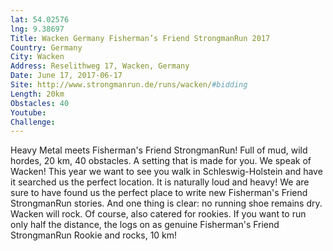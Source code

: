 ```yaml
---
lat: 54.02576
lng: 9.38697
Title: Wacken Germany Fisherman’s Friend StrongmanRun 2017
Country: Germany
City: Wacken
Address: Reselithweg 17, Wacken, Germany
Date: June 17, 2017-06-17
Site: http://www.strongmanrun.de/runs/wacken/#bidding
Length: 20km
Obstacles: 40
Youtube:
Challenge:
---
```


Heavy Metal meets Fisherman's Friend StrongmanRun! Full of mud, wild hordes, 20 km, 40 obstacles. A setting that is made for you. We speak of Wacken! This year we want to see you walk in Schleswig-Holstein and have it searched us the perfect location. It is naturally loud and heavy!
We are sure to have found us the perfect place to write new Fisherman's Friend StrongmanRun stories. And one thing is clear: no running shoe remains dry. Wacken will rock. Of course, also catered for rookies. If you want to run only half the distance, the logs on as genuine Fisherman's Friend StrongmanRun Rookie and rocks, 10 km!
